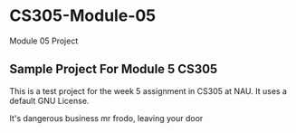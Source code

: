 # CS305-Module-05
Module 05 Project

## Sample Project For Module 5 CS305

This is a test project for the week 5 assignment in CS305 at NAU. It uses a default GNU License.

It's dangerous business mr frodo, leaving your door
